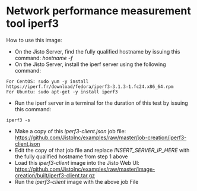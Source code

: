 # Network performance measurement tool iperf3

How to use this image:
* On the Jisto Server, find the fully qualified hostname by issuing this command: *hostname -f* 
* On the Jisto Server, install the iperf server using the following command:
```
For CentOS: sudo yum -y install https://iperf.fr/download/fedora/iperf3-3.1.3-1.fc24.x86_64.rpm
For Ubuntu: sudo apt-get -y install iperf3
```
* Run the iperf server in a terminal for the duration of this test by issuing this command:
```
iperf3 -s
```
* Make a copy of this *iperf3-client.json* job file:
https://github.com/JistoInc/examples/raw/master/job-creation/iperf3-client.json
* Edit the copy of that job file and replace *INSERT_SERVER_IP_HERE* with the fully qualified hostname from step 1 above
* Load this *iperf3-client* image into the Jisto Web UI:
https://github.com/JistoInc/examples/raw/master/image-creation/built/iperf3-client.tar.gz
* Run the *iperf3-client* image with the above job File
